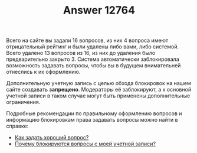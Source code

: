 ﻿---
title: "Answer 12764"
se.owner.user_id: 373567
se.owner.display_name: "aepot"
se.owner.link: "https://ru.meta.stackoverflow.com/users/373567/aepot"
se.answer_id: 12764
se.question_id: 12763
se.post_type: answer
se.is_accepted: False
---
<p>Всего на сайте вы задали 16 вопросов, из них 4 вопроса имеют отрицательный рейтинг и были удалены либо вами, либо системой. Всего удалено 13 вопросов из 16, из них до удаления было предварительно закрыто 3. Система автоматически заблокировала возможность задавать вопросы, чтобы вы в будущем внимательней отнеслись к их оформлению.</p>
<p>Дополнительную учетную запись с целью обхода блокировок на нашем сайте создавать <strong>запрещено</strong>. Модераторы её заблокируют, а к основной учетной записи в таком случае могут быть применены дополнительные ограничения.</p>
<p>Подробные рекомендации по правильному оформлению вопросов и информацию блокировкам права задавать вопросы можно найти в справке:</p>
<ul>
<li><a href="https://ru.stackoverflow.com/help/how-to-ask">Как задать хороший вопрос?</a></li>
<li><a href="https://ru.stackoverflow.com/help/question-bans">Почему блокируются вопросы с моей учетной записи?</a></li>
</ul>
